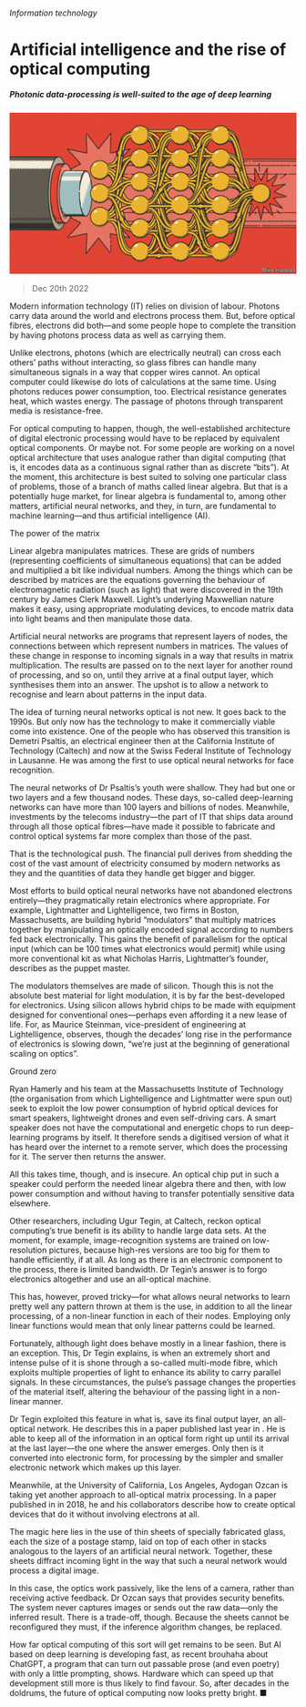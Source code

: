 ###### Information technology

# Artificial intelligence and the rise of optical computing 

##### Photonic data-processing is well-suited to the age of deep learning 

![image](images/20221224_STD001.jpg) 

> Dec 20th 2022 

Modern information technology (IT) relies on division of labour. Photons carry data around the world and electrons process them. But, before optical fibres, electrons did both—and some people hope to complete the transition by having photons process data as well as carrying them. 

Unlike electrons, photons (which are electrically neutral) can cross each others’ paths without interacting, so glass fibres can handle many simultaneous signals in a way that copper wires cannot. An optical computer could likewise do lots of calculations at the same time. Using photons reduces power consumption, too. Electrical resistance generates heat, which wastes energy. The passage of photons through transparent media is resistance-free.

For optical computing to happen, though, the well-established architecture of digital electronic processing would have to be replaced by equivalent optical components. Or maybe not. For some people are working on a novel optical architecture that uses analogue rather than digital computing (that is, it encodes data as a continuous signal rather than as discrete “bits”). At the moment, this architecture is best suited to solving one particular class of problems, those of a branch of maths called linear algebra. But that is a potentially huge market, for linear algebra is fundamental to, among other matters, artificial neural networks, and they, in turn, are fundamental to machine learning—and thus artificial intelligence (AI).

The power of the matrix 

Linear algebra manipulates matrices. These are grids of numbers (representing coefficients of simultaneous equations) that can be added and multiplied a bit like individual numbers. Among the things which can be described by matrices are the equations governing the behaviour of electromagnetic radiation (such as light) that were discovered in the 19th century by James Clerk Maxwell. Light’s underlying Maxwellian nature makes it easy, using appropriate modulating devices, to encode matrix data into light beams and then manipulate those data.

Artificial neural networks are programs that represent layers of nodes, the connections between which represent numbers in matrices. The values of these change in response to incoming signals in a way that results in matrix multiplication. The results are passed on to the next layer for another round of processing, and so on, until they arrive at a final output layer, which synthesises them into an answer. The upshot is to allow a network to recognise and learn about patterns in the input data. 

The idea of turning neural networks optical is not new. It goes back to the 1990s. But only now has the technology to make it commercially viable come into existence. One of the people who has observed this transition is Demetri Psaltis, an electrical engineer then at the California Institute of Technology (Caltech) and now at the Swiss Federal Institute of Technology in Lausanne. He was among the first to use optical neural networks for face recognition. 

The neural networks of Dr Psaltis’s youth were shallow. They had but one or two layers and a few thousand nodes. These days, so-called deep-learning networks can have more than 100 layers and billions of nodes. Meanwhile, investments by the telecoms industry—the part of IT that ships data around through all those optical fibres—have made it possible to fabricate and control optical systems far more complex than those of the past.

That is the technological push. The financial pull derives from shedding the cost of the vast amount of electricity consumed by modern networks as they and the quantities of data they handle get bigger and bigger. 

Most efforts to build optical neural networks have not abandoned electrons entirely—they pragmatically retain electronics where appropriate. For example, Lightmatter and Lightelligence, two firms in Boston, Massachusetts, are building hybrid “modulators” that multiply matrices together by manipulating an optically encoded signal according to numbers fed back electronically. This gains the benefit of parallelism for the optical input (which can be 100 times what electronics would permit) while using more conventional kit as what Nicholas Harris, Lightmatter’s founder, describes as the puppet master. 

The modulators themselves are made of silicon. Though this is not the absolute best material for light modulation, it is by far the best-developed for electronics. Using silicon allows hybrid chips to be made with equipment designed for conventional ones—perhaps even affording it a new lease of life. For, as Maurice Steinman, vice-president of engineering at Lightelligence, observes, though the decades’ long rise in the performance of electronics is slowing down, “we’re just at the beginning of generational scaling on optics”. 

Ground zero

Ryan Hamerly and his team at the Massachusetts Institute of Technology (the organisation from which Lightelligence and Lightmatter were spun out) seek to exploit the low power consumption of hybrid optical devices for smart speakers, lightweight drones and even self-driving cars. A smart speaker does not have the computational and energetic chops to run deep-learning programs by itself. It therefore sends a digitised version of what it has heard over the internet to a remote server, which does the processing for it. The server then returns the answer. 

All this takes time, though, and is insecure. An optical chip put in such a speaker could perform the needed linear algebra there and then, with low power consumption and without having to transfer potentially sensitive data elsewhere.

Other researchers, including Ugur Tegin, at Caltech, reckon optical computing’s true benefit is its ability to handle large data sets. At the moment, for example, image-recognition systems are trained on low-resolution pictures, because high-res versions are too big for them to handle efficiently, if at all. As long as there is an electronic component to the process, there is limited bandwidth. Dr Tegin’s answer is to forgo electronics altogether and use an all-optical machine.

This has, however, proved tricky—for what allows neural networks to learn pretty well any pattern thrown at them is the use, in addition to all the linear processing, of a non-linear function in each of their nodes. Employing only linear functions would mean that only linear patterns could be learned. 

Fortunately, although light does behave mostly in a linear fashion, there is an exception. This, Dr Tegin explains, is when an extremely short and intense pulse of it is shone through a so-called multi-mode fibre, which exploits multiple properties of light to enhance its ability to carry parallel signals. In these circumstances, the pulse’s passage changes the properties of the material itself, altering the behaviour of the passing light in a non-linear manner. 

Dr Tegin exploited this feature in what is, save its final output layer, an all-optical network. He describes this in a paper published last year in . He is able to keep all of the information in an optical form right up until its arrival at the last layer—the one where the answer emerges. Only then is it converted into electronic form, for processing by the simpler and smaller electronic network which makes up this layer.

Meanwhile, at the University of California, Los Angeles, Aydogan Ozcan is taking yet another approach to all-optical matrix processing. In a paper published in  in 2018, he and his collaborators describe how to create optical devices that do it without involving electrons at all. 

The magic here lies in the use of thin sheets of specially fabricated glass, each the size of a postage stamp, laid on top of each other in stacks analogous to the layers of an artificial neural network. Together, these sheets diffract incoming light in the way that such a neural network would process a digital image. 

In this case, the optics work passively, like the lens of a camera, rather than receiving active feedback. Dr Ozcan says that provides security benefits. The system never captures images or sends out the raw data—only the inferred result. There is a trade-off, though. Because the sheets cannot be reconfigured they must, if the inference algorithm changes, be replaced. 

How far optical computing of this sort will get remains to be seen. But AI based on deep learning is developing fast, as recent brouhaha about ChatGPT, a program that can turn out passable prose (and even poetry) with only a little prompting, shows. Hardware which can speed up that development still more is thus likely to find favour. So, after decades in the doldrums, the future of optical computing now looks pretty bright. ■


